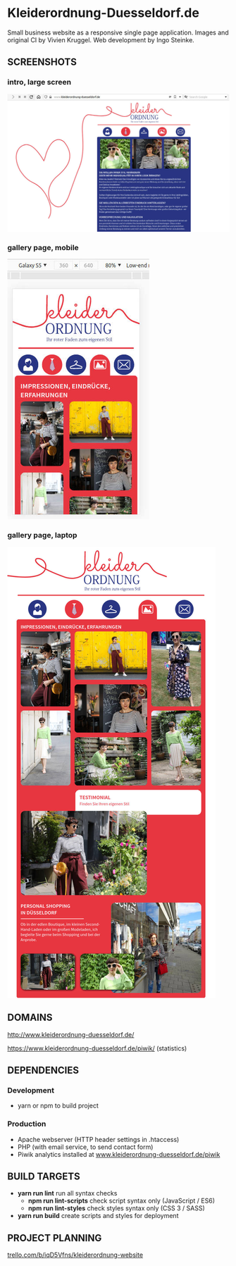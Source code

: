 # Kleiderordnung-Duesseldorf.de

Small business website as a responsive single page application.
Images and original CI by Vivien Kruggel.
Web development by Ingo Steinke.

## SCREENSHOTS

### intro, large screen

![Screenshot intro on broad landscape screen](material/screenshot-broad-landscape.jpg)

### gallery page, mobile

![Screenshot mobile (emulated Galaxy S5)](material/screenshot-mobile.jpg)


### gallery page, laptop

![Screenshot gallery page](material/screenshot-gallery.jpg)


## DOMAINS

http://www.kleiderordnung-duesseldorf.de/

https://www.kleiderordnung-duesseldorf.de/piwik/ (statistics)

## DEPENDENCIES

### Development
* yarn or npm to build project

### Production
* Apache webserver (HTTP header settings in .htaccess)
* PHP (with email service, to send contact form)
* Piwik analytics installed at www.kleiderordnung-duesseldorf.de/piwik

## BUILD TARGETS

* **yarn run lint** run all syntax checks
  * **npm run lint-scripts** check script syntax only (JavaScript / ES6)
  * **npm run lint-styles**  check styles syntax only (CSS 3 / SASS)
* **yarn run build** create scripts and styles for deployment

## PROJECT PLANNING

[trello.com/b/iqD5Vfns/kleiderordnung-website](https://trello.com/b/iqD5Vfns/kleiderordnung-website)
